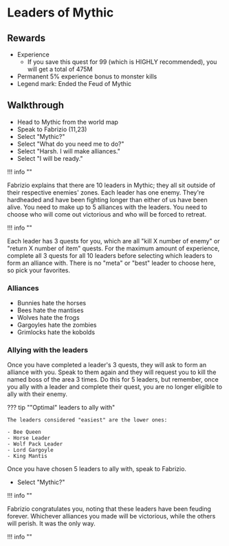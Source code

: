 # Leaders of Mythic

## Rewards

- Experience
    - If you save this quest for 99 (which is HIGHLY recommended), you will get a total of 475M
- Permanent 5% experience bonus to monster kills
- Legend mark: Ended the Feud of Mythic

## Walkthrough

- Head to Mythic from the world map
- Speak to Fabrizio (11,23)
- Select "Mythic?"
- Select "What do you need me to do?"
- Select "Harsh. I will make alliances."
- Select "I will be ready."

!!! info ""

Fabrizio explains that there are 10 leaders in Mythic; they all sit outside of their respective enemies' zones. Each leader has one enemy. They're hardheaded and have been fighting longer than either of us have been alive. You need to make up to 5 alliances with the leaders. You need to choose who will come out victorious and who will be forced to retreat.

!!! info ""

Each leader has 3 quests for you, which are all "kill X number of enemy" or "return X number of item" quests. For the maximum amount of experience, complete all 3 quests for all 10 leaders before selecting which leaders to form an alliance with. There is no "meta" or "best" leader to choose here, so pick your favorites.

### Alliances

- Bunnies hate the horses
- Bees hate the mantises
- Wolves hate the frogs
- Gargoyles hate the zombies
- Grimlocks hate the kobolds

### Allying with the leaders

Once you have completed a leader's 3 quests, they will ask to form an alliance with you. Speak to them again and they will request you to kill the named boss of the area 3 times. Do this for 5 leaders, but remember, once you ally with a leader and complete their quest, you are no longer eligible to ally with their enemy.

??? tip ""Optimal" leaders to ally with"

    The leaders considered "easiest" are the lower ones:

    - Bee Queen
    - Horse Leader
    - Wolf Pack Leader
    - Lord Gargoyle
    - King Mantis

Once you have chosen 5 leaders to ally with, speak to Fabrizio.

- Select "Mythic?"

!!! info ""

Fabrizio congratulates you, noting that these leaders have been feuding forever. Whichever alliances you made will be victorious, while the others will perish. It was the only way.

!!! info ""
